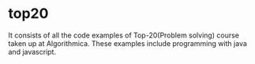 top20
=====

It consists of all the code examples of Top-20(Problem solving) course taken up at Algorithmica. These examples include programming with java and javascript.